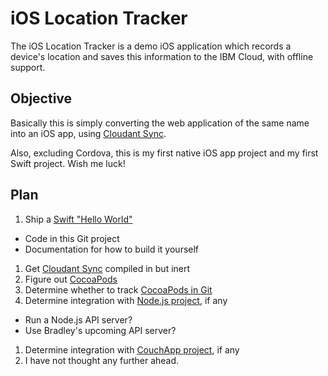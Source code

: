 # iOS Location Tracker

The iOS Location Tracker is a demo iOS application which records a device's location and saves this information to the IBM Cloud, with offline support.

## Objective

Basically this is simply converting the web application of the same name into an iOS app, using [Cloudant Sync].

Also, excluding Cordova, this is my first native iOS app project and my first Swift project. Wish me luck!

## Plan

1. Ship a [Swift "Hello World"](https://github.com/jhs/ios-experiments)
  * Code in this Git project
  * Documentation for how to build it yourself
1. Get [Cloudant Sync] compiled in but inert
  1. Figure out [CocoaPods]
  1. Determine whether to track [CocoaPods in Git]
1. Determine integration with [Node.js project][tracker-nodejs], if any
  * Run a Node.js API server?
  * Use Bradley's upcoming API server?
1. Determine integration with [CouchApp project][tracker-couch], if any
1. I have not thought any further ahead.

[CocoaPods]: https://cocoapods.org/
[CocoaPods in Git]: http://guides.cocoapods.org/using/using-cocoapods.html#should-i-check-the-pods-directory-into-source-control
[Cloudant Sync]: https://github.com/cloudant/CDTDatastore#readme
[tracker-nodejs]: https://github.com/cloudant-labs/location-tracker-nodejs
[tracker-couch]: https://github.com/cloudant-labs/location-tracker-couchapp

